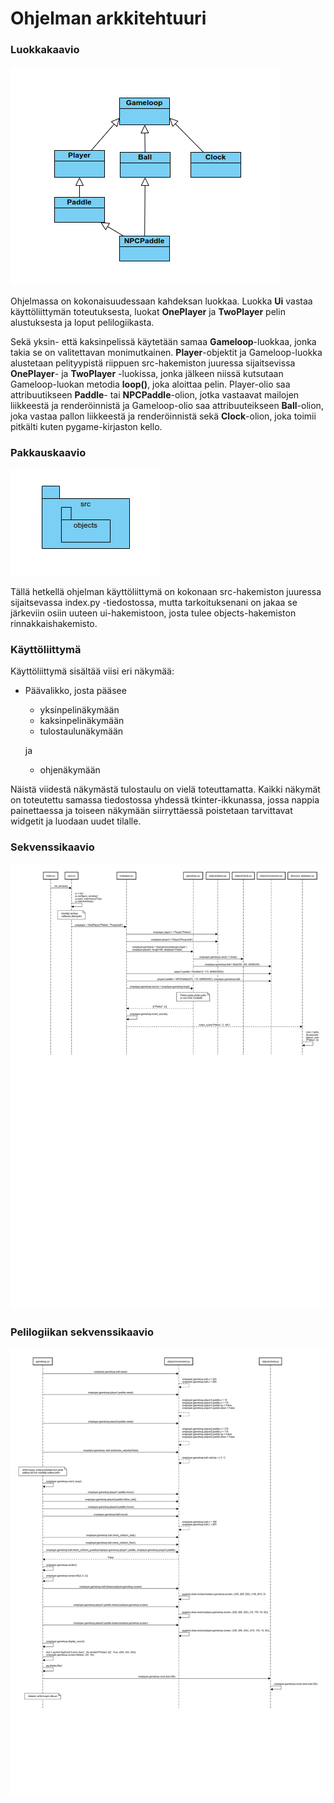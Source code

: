 # Ohjelman arkkitehtuuri

### Luokkakaavio
![Luokkakaavio](./kuvat/luokka.png)

Ohjelmassa on kokonaisuudessaan kahdeksan luokkaa. Luokka <strong>Ui</strong> vastaa käyttöliittymän toteutuksesta, luokat <strong>OnePlayer</strong> ja <strong>TwoPlayer</strong> pelin alustuksesta ja loput pelilogiikasta. 

Sekä yksin- että kaksinpelissä käytetään samaa <strong>Gameloop</strong>-luokkaa, jonka takia se on valitettavan monimutkainen. <strong>Player</strong>-objektit ja Gameloop-luokka alustetaan pelityypistä riippuen src-hakemiston juuressa sijaitsevissa <strong>OnePlayer</strong>- ja <strong>TwoPlayer</strong> -luokissa, jonka jälkeen niissä kutsutaan Gameloop-luokan metodia <strong>loop()</strong>, joka aloittaa pelin. Player-olio saa attribuutikseen <strong>Paddle</strong>- tai <strong>NPCPaddle</strong>-olion, jotka vastaavat mailojen liikkeestä ja renderöinnistä ja Gameloop-olio saa attribuuteikseen <strong>Ball</strong>-olion, joka vastaa pallon liikkeestä ja renderöinnistä sekä <strong>Clock</strong>-olion, joka toimii pitkälti kuten pygame-kirjaston kello.

### Pakkauskaavio
![Pakkauskaavio](./kuvat/pakkaus.png)

Tällä hetkellä ohjelman käyttöliittymä on kokonaan src-hakemiston juuressa sijaitsevassa index.py -tiedostossa, mutta tarkoituksenani on jakaa se järkeviin osiin uuteen ui-hakemistoon, josta tulee objects-hakemiston rinnakkaishakemisto.

### Käyttöliittymä

Käyttöliittymä sisältää viisi eri näkymää:

- Päävalikko, josta pääsee
  - yksinpelinäkymään
  - kaksinpelinäkymään
  - tulostaulunäkymään
 
  ja
  - ohjenäkymään

Näistä viidestä näkymästä tulostaulu on vielä toteuttamatta. Kaikki näkymät on toteutettu samassa tiedostossa yhdessä tkinter-ikkunassa, jossa nappia painettaessa ja toiseen näkymään siirryttäessä poistetaan tarvittavat widgetit ja luodaan uudet tilalle.

### Sekvenssikaavio
![Sekvenssikaavio](./kuvat/sekvenssikaavio1.jpg)

### Pelilogiikan sekvenssikaavio
![Sekvenssikaavio](./kuvat/sekvenssikaavio2.jpg)
